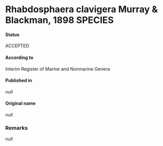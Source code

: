 Rhabdosphaera clavigera Murray & Blackman, 1898 SPECIES
=======

#### Status
ACCEPTED

#### According to
Interim Register of Marine and Nonmarine Genera

#### Published in
null

#### Original name
null

### Remarks
null